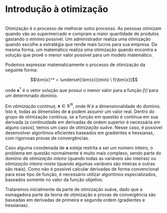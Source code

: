# Introdução à otimização
\
Otimização é o processo de melhorar outro processo. As pessoas otimizam quando vão ao supermercado e compram a maior quantidade de produtos gastando o mínimo possível. Um administrador realiza uma otimização quando escolhe a estratégia que rende mais lucros para sua empresa. Da mesma forma, um matemático realiza uma otimização quando encontra a solução que provê o menor valor possível para um modelo matemático.

Podemos expressar matematicamente o processo de otimização da seguinte forma:

$$\bm{x}^* = \underset{\bm{x}}{min} \ f(\bm{x})$$

onde $\bm{x}^*$ é o vetor solução que possui o menor valor para a função $f(\dot)$ para um determinado domínio.

Em *otimização contínua*, $\bm{x} \in \mathbb{R}^N$, onde $N$ é a dimensionalidade do domínio. Isto é, todas as dimensões de $\bm{x}$ podem assumir um valor real. Dentro do grupo de otimização contínua, se a função em questão é contínua em sua derivada (a continuidade em derivadas de ordem superior é necessária em alguns casos), temos um caso de *otimização suáve*. Nesse caso, é possível desenvolver algoritmos eficientes baseados em gradientes e hessianas, com rigorosas provas de convergências.

Caso alguma coordenada de $\bm{x}$ esteja restrita a ser um número inteiro, o problema em questão normalmente é muito mais complexo, sendo parte do domínio de *otimização inteira* (quando todas as variáveis são inteiras) ou *otimização inteira-mista* (quando algumas variáveis são inteiras e outras são reais). Como não é possível calcular derivadas de forma convencional para esse tipo de função, é necessário utilizar algoritmos especializados, baseados somente no valor da função objetivo.

Trataremos inicialmente da parte de otimização suáve, dado que a esmagadora parte da teoria de otimização e provas de convergência são baseadas em derivadas de primeira e segunda ordem (gradientes e hessianas).
